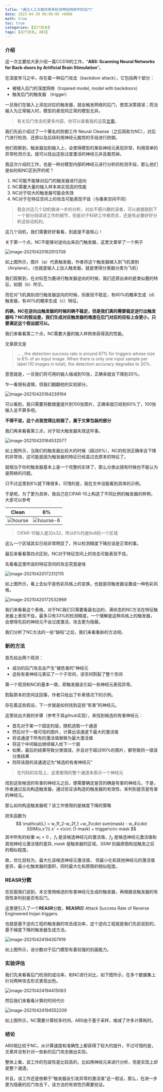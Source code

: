 ```yaml
---
title: "通过人工大脑仿真来检测神经网络中的后门"
date: 2023-04-30 00:00:00 +0800
math: true
toc: true
categories: [后门攻击]
tags: [后门攻击, ABS] 
---
```




### 介绍

这一次主要给大家介绍一篇CCS19的工作，“**ABS: Scanning Neural Networks for Back-doors by Artificial Brain Stimulation**”。



在深度学习之中，存在着一种后门攻击（backdoor attack），它包括两个部分：

- 被植入后门的深度网络（trojaned model, model with backdoors）
- 触发后门的触发器 （trigger）

一旦我们在输入上添加对应的触发器，就会触发网络的后门，使其决策错误；而当输入为正常输入时，模型的表现同正常的模型无异。

> 有关后门攻击的更多内容，你可以查看我的这篇[文章](https://mezereonxp.fun/posts/backdoor)。

我们先前介绍过了一个著名的防御工作 Neural Cleanse（之后简称为NC），对后门进行检测、还原以及后续利用神经元裁剪的手段进行防御。

他们观察到，触发器加到输入上，会使得模型的某些神经元表现异常，利用简单的异常检测方法，就可以找出这些过度激活的神经元并且裁剪掉。

我这次介绍的工作，也是一种对模型内部的神经元进行分析的检测手段，那么他们是如何和NC区别开的呢？

1. NC可能不能够对后门的触发器进行逆向
2. NC需要大量的输入样本来实现高的性能
3. NC对于较大的触发器可能会失效
4. NC对于在特征空间上的攻击可能表现不佳（与像素空间不同）



> 我会对这几个动机做进一步的分析，对此不感兴趣的读者，可以直接跳到下一个部分阅读该工作的细节，但是对于科研工作者而言，还是有必要好好分析这些动机的。

这几个动机，我们需要好好看看，到底是不是核心！

关于第一个点，NC不能够对逆向出来后门触发器，这里文章举了一个例子

![image-20210420162913708](https://mezereon-upic.oss-cn-shanghai.aliyuncs.com/uPic/image-20210420162913708.png)

如上图所示，图片（a）代表触发器，作者将这个触发器植入到飞机类别（Airplane）。（也就是输入上加入触发器，就是使得分类器分类为飞机）

我们观察到，在对标签为鹿进行触发器逆向的时候，我们还原出来的是类似鹿的特征，如图（b）所示。

而在对飞机类别进行触发器逆向的时候，则表现不稳定，有60%的概率生成（d）触发器，有40%的概率生成（c）特征。

**的确，NC在逆向出触发器的时候的确不稳定，但是我们真的需要稳定逆行出触发器吗？NC的假设是，我们生成对应触发器的难度在后门对应的目标上会更小，只要满足这个假设就可以。**



我们来看看第二个点，NC需要大量的输入样例来获得高的性能。

文章原文是

> ... , the detection success rate is around 67% for triggers whose size is 6% of an input image. When there is only one input sample per label (10 images in total), the detection accuracy degrades to 20%.

意思就是，一旦我们将可用的输入缩减到10张，正确率就会下降到20%。

乍一看很有道理，但我们翻翻他的实验部分。

![image-20210420164239194](https://mezereon-upic.oss-cn-shanghai.aliyuncs.com/uPic/image-20210420164239194.png)

可以看到，我只需要将数据量提升到100张图片，正确率就已经到60%了，100张输入总不算多吧。

**不得不说，这个点我觉得比较弱了，属于文章包装的部分**



我们再来看看第三点，对于较大触发器失效这件事。

![image-20210420164532577](https://mezereon-upic.oss-cn-shanghai.aliyuncs.com/uPic/image-20210420164532577.png)

如上图所示，当我们的触发器比较大的时候（超过6%），NC的检测正确率会下降的非常快，这可能是因为触发器的特征已经盖过去原本的特征了。

就相当于你的触发器基本上是一个完整的实体了，那么分类出错有时候也不能认为是网络的问题。

只不过这里到6%就下降很多，可惜的是，我在文中没能看到具体的示例。

于是呢，为了更为具体，我自己在CIFAR-10上构造了不同比例的触发器的样例，大家可以参考

|                                     Clean                                     |                                        6%                                         |
| :---------------------------------------------------------------------------: | :-------------------------------------------------------------------------------: |
| ![hourse](https://mezereon-upic.oss-cn-shanghai.aliyuncs.com/uPic/hourse.png) | ![hourse-6](https://mezereon-upic.oss-cn-shanghai.aliyuncs.com/uPic/hourse-6.png) |

> CIFAR-10输入是32x32，所以6%约是8x8的一个区域

这么一个区域其实已经非常明显了，所以检测精度下降应该是正常的事。



最后来看看第四点区别，NC对于特征空间上的攻击可能表现不佳。

先看看这里所说的特征空间的攻击究竟是啥

![image-20210420172312115](https://mezereon-upic.oss-cn-shanghai.aliyuncs.com/uPic/image-20210420172312115.png)

如上图所示，看上去似乎是色彩风格上的变换，也就是将触发器设置成一种色彩风格。

![image-20210420172532969](https://mezereon-upic.oss-cn-shanghai.aliyuncs.com/uPic/image-20210420172532969.png)

我们来看看这个表格，对于NC我们只需要看最右边的，满状态的NC方法在特征触发器上表现不佳，最多只有33%的检测精度，一个理解是这种风格上的触发器，会使得先前的神经元不会过度激活，攻击更为隐蔽。

我们分析了NC方法的一些“缺陷”之后，我们来看看新的方法吧。

### 新的方法

首先给出两个观测：

- 成功的后门攻击会产生“被危害的”神经元
- 这些有害神经元表征了一个子空间，该空间割裂了整个空间

第一个观测和NC的基本一致，即触发器会引起一些神经元表现异常。

割裂原本的空间这回事，作者只给出了朴素情况下的示例。



存在着这些假设，下一步就是如何找到这些“有害”的神经元。

这里给出大致的步骤（参考于其github实现），来找到候选的有害神经元：

- 首先对于某一个固定的层，随机选取一个通道
- 然后对于一堆可信的图片，计算出该通道下最大的激活值
- 将该通道下所有的激活值替换为最大激活值
- 将这个中间输出继续输入给下一个层
- 如果，最后的结果导致分类错误，并且对于超过90%的图片，都导致同一错误分类结果
- 则将该层的该通道记为“候选的有害神经元”

> 在代码的实现上，这里都用的整个通道来表示一个神经元

找到这些候选的有害的神经元之后，便需要确定是否的确是有害的神经元，于是，作者通过反向构造触发器，通过验证该构造的触发器的有效性，来判别是否是有害的神经元。

那么如何构造触发器呢？该工作使用的是梯度下降的策略

损失函数为
$$
\mathcal{L} = w_1f_2-w_2f_1 +w_3\cdot sum(mask) - w_4\cdot SSIM(x,x')\\
x' = x\circ (1-mask) + trigger\circ mask
$$
其中所有的权重 $w_i > 0$ ，$f_1$ 是该候选神经元的激活值，$f_2$ 是候选神经元激活值和其他神经元激活值的差异, $mask$ 是触发器的区域，$SSIM$ 刻画原图和加触发之后的相似程度。

故，优化目标为，最大化该候选神经元激活值， 但最小化和其他神经元的激活值差异，最小化触发器的面积，同时最大化和原图的相似程度。



### REASR分数

在前面我们说到，本文使用候选的有害神经元生成的触发器，再根据该触发器的有效性来判别是否有后门。

这里便引入了一个**REASR**分数，**REASR**即 Attack Success Rate of Reverse Engineered trojan triggers.

也就是基于逆向工程的触发器的攻击成功率，这个逆向工程就是我们先前说到的，基于梯度下降的触发器生成方法。



![image-20210424194307919](https://mezereon-upic.oss-cn-shanghai.aliyuncs.com/uPic/image-20210424194307919.png)

如上图所示，该分数对于后门模型有着较强的刻画能力。



### 实验评估



我们先来看看后门检测的成功率，和NC进行对比，如下图所示，在多个数据集上针对两种攻击形式表现出色。

![image-20210424194415083](https://mezereon-upic.oss-cn-shanghai.aliyuncs.com/uPic/image-20210424194415083.png)



然后我们来看看计算的时间代价

![image-20210424194552209](https://mezereon-upic.oss-cn-shanghai.aliyuncs.com/uPic/image-20210424194552209.png)

如上图所示，NC需要计算较多时间，ABS由于基于采样，缩减了许多计算耗时。



### 结论

ABS相比较于NC，从计算速度和准确性上都获得了较大的提升，不过可惜的是，文章并没有针对一些新的后门攻击做出实验。

整体上看，该工作的包装性是比较高的，比如用神经元来进行分析，但是实现上却是整个通道。

并且，该工作还是依赖于“触发器会引发异常的激活值”这一假设，那么，在进一步更为隐蔽的后门攻击下，该方法的有效性仍需要验证。